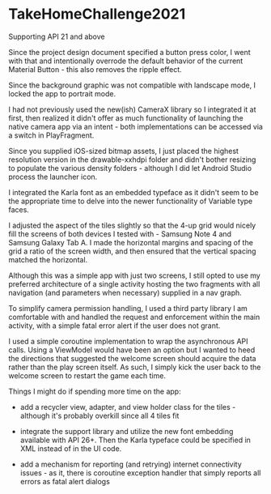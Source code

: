 # TakeHomeChallenge2021

Supporting API 21 and above

Since the project design document specified a button press color, I went with that and intentionally
overrode the default behavior of the current Material Button - this also removes the ripple effect.

Since the background graphic was not compatible with landscape mode, I locked the app to portrait mode.

I had not previously used the new(ish) CameraX library so I integrated it at first, then realized it didn't
offer as much functionality of launching the native camera app via an intent - both implementations can be
accessed via a switch in PlayFragment.

Since you supplied iOS-sized bitmap assets, I just placed the highest resolution version in the drawable-xxhdpi
folder and didn't bother resizing to populate the various density folders - although I did let Android Studio
process the launcher icon.

I integrated the Karla font as an embedded typeface as it didn't seem to be the appropriate time to delve into
the newer functionality of Variable type faces.

I adjusted the aspect of the tiles slightly so that the 4-up grid would nicely fill the screens of both devices
I tested with - Samsung Note 4 and Samsung Galaxy Tab A. I made the horizontal margins and spacing of the grid a
ratio of the screen width, and then ensured that the vertical spacing matched the horizontal.

Although this was a simple app with just two screens, I still opted to use my preferred architecture of a single
activity hosting the two fragments with all navigation (and parameters when necessary) supplied in a nav graph.

To simplify camera permission handling, I used a third party library I am comfortable with and handled the
request and enforcement within the main activity, with a simple fatal error alert if the user does not grant.

I used a simple coroutine implementation to wrap the asynchronous API calls. Using a ViewModel would have been an
option but I wanted to heed the directions that suggested the welcome screen should acquire the data rather than
the play screen itself. As such, I simply kick the user back to the welcome screen to restart the game each time.

Things I might do if spending more time on the app:
- add a recycler view, adapter, and view holder class for the tiles - although it's probably overkill since all 4 tiles fit

- integrate the support library and utilize the new font embedding available with API 26+. Then the Karla typeface
could be specified in XML instead of in the UI code.

- add a mechanism for reporting (and retrying) internet connectivity issues - as it, there is coroutine exception
handler that simply reports all errors as fatal alert dialogs

